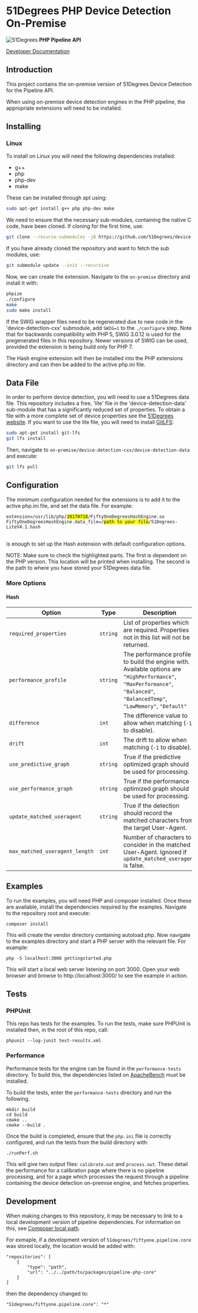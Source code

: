 # 51Degrees PHP Device Detection On-Premise

![51Degrees](https://51degrees.com/DesktopModules/FiftyOne/Distributor/Logo.ashx?utm_source=github&utm_medium=repository&utm_content=readme_main&utm_campaign=php-open-source "Data rewards the curious") **PHP Pipeline API**

[Developer Documentation](https://51degrees.com/documentation/4.2/index.html?utm_source=github&utm_medium=repository&utm_content=documentation&utm_campaign=php-open-source "developer documentation")

## Introduction
This project contains the on-premise version of 51Degrees Device Detection for the Pipeline API.

When using on-premise device detection engines in the PHP pipeline, the appropriate extensions will need to be installed.

## Installing

### Linux

To install on Linux you will need the following dependencies installed:

- g++
- php
- php-dev
- make

These can be installed through apt using:

``` bash
sudo apt-get install g++ php php-dev make
```

We need to ensure that the necessary sub-modules, containing the native C code, have been cloned.
If cloning for the first time, use:

``` bash
git clone --recurse-submodules -j8 https://github.com/51Degrees/device-detection-php-onpremise.git
```

If you have already cloned the repository and want to fetch the sub modules, use:

``` bash
git submodule update --init --recursive
```

Now, we can create the extension. Navigate to the `on-premise` directory and install it with:

``` bash
phpize
./configure
make
sudo make install
```

If the SWIG wrapper files need to be regenerated due to new code in the 'device-detection-cxx'
 submodule, add `SWIG=1` to the `./configure` step. Note that for backwards compatibility with
 PHP 5, SWIG 3.0.12 is used for the pregenerated files in this repository. Newer versions of
 SWIG can be used, provided the extension is being build only for PHP 7.

The Hash engine extension will then be installed into the PHP extensions directory and can 
then be added to the active php.ini file.

## Data File

In order to perform device detection, you will need to use a 51Degrees data file. This repository 
includes a free, 'lite' file in the 'device-detection-data' sub-module that has a significantly 
reduced set of properties. To obtain a file with a more complete set of device properties see the 
[51Degrees website](https://51degrees.com/pricing). 
If you want to use the lite file, you will need to install [GitLFS](https://git-lfs.github.com/):

``` bash
sudo apt-get install git-lfs
git lfs install
```

Then, navigate to `on-premise/device-detection-cxx/device-detection-data` and execute:

``` bash
git lfs pull
```

## Configuration

The minimum configuration needed for the extensions is to add it to the active php.ini file, 
and set the data file. For example:

<pre>
<code>extension=/usr/lib/php/<span style="background-color: #FFFF00">20170718</span>/FiftyOneDegreesHashEngine.so
FiftyOneDegreesHashEngine.data_file=/<span style="background-color: #FFFF00">path to your file</span>/51Degrees-LiteV4.1.hash
</code>
</pre>
is enough to set up the Hash extension with default configuration options.

NOTE: Make sure to check the highlighted parts. The first is dependent on the
PHP version. This location will be printed when installing. The second is the
path to where you have stored your 51Degrees data file.

### More Options

#### Hash

| Option | Type | Description | Default |
| ------ | ---- | ----------- | ------- |
| `required_properties` | `string` | List of properties which are required. Properties not in this list will not be returned. | `""` (all properties) |
| `performance_profile` | `string` | The performance profile to build the engine with. Available options are `"HighPerformance"`, `"MaxPerformance"`, `"Balanced"`, `"BalancedTemp"`, `"LowMemory"`, `"Default"` | `"Default"` |
| `difference` | `int` | The difference value to allow when matching (`-1` to disable). | `0` |
| `drift` | `int` | The drift to allow when matching (`-1` to disable). | `0` |
| `use_predictive_graph` | `string` | True if the predictive optimized graph should be used for processing. | `true` |
| `use_performance_graph` | `string` | True if the performance optimized graph should be used for processing. | `false` |
| `update_matched_useragent` | `string` | True if the detection should record the matched characters from the target User-Agent. | `true` |
| `max_matched_useragent_length` | `int` | Number of characters to consider in the matched User-Agent. Ignored if `update_matched_useragent` is false. | `500` |

## Examples

To run the examples, you will need PHP and composer installed.
Once these are available, install the dependencies required by the examples. 
Navigate to the repository root and execute:

```
composer install
```

This will create the vendor directory containing autoload.php. 
Now navigate to the examples directory and start a PHP server with the relevant file. For example:

```
php -S localhost:3000 gettingstarted.php
```

This will start a local web server listening on port 3000. 
Open your web browser and browse to http://localhost:3000/ to see the example in action.


## Tests

### PHPUnit

This repo has tests for the examples. To run the tests, make sure PHPUnit is installed then, in the root of this repo, call:

```
phpunit --log-junit test-results.xml
```

### Performance

Performance tests for the engine can be found in the `performance-tests` directory. 
To build this, the dependencies listed on [ApacheBench](https://github.com/51degrees/apachebench)
must be installed.

To build the tests, enter the `performance-tests` directory and run the following.

```
mkdir build
cd build
cmake ..
cmake --build .
```

Once the build is completed, ensure that the `php.ini` file is correctly configured, and run 
the tests from the build directory with:

```
./runPerf.sh
```

This will give two output files: `calibrate.out` and `process.out`. These detail the performance 
for a calibration page where there is no pipeline processing, and for a page which processes the 
request through a pipeline containing the device detection on-premise engine, and fetches 
properties.

## Development

When making changes to this repository, it may be necessary to link to a local development 
version of pipeline dependencies. For information on this, 
see [Composer local path](https://getcomposer.org/doc/05-repositories.md#path).

For exmaple, if a development version of `51degrees/fiftyone.pipeline.core` 
was stored locally, the location would be added with:

```
"repositories": [
	{
		"type": "path",
		"url": "../../path/to/packages/pipeline-php-core"
	}
]
```

then the dependency changed to:

```
"51degrees/fiftyone.pipeline.core": "*"
```